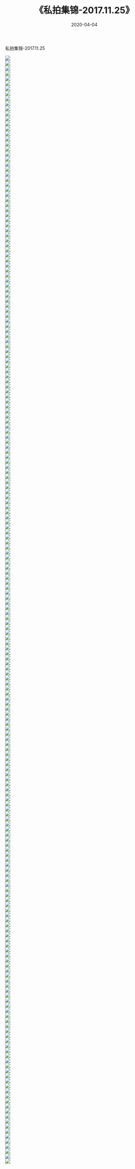 ﻿---
layout: post
title:  《私拍集锦-2017.11.25》
date:   2020-04-04
img: http://imgx.orgx.ga/漏D/网络美图/2020/私拍集锦-2017.11.25/000.jpg
categories: [美女, 清纯, 唯美]
---

私拍集锦-2017.11.25

  ![](http://imgx.orgx.ga/漏D/网络美图/2020/私拍集锦-2017.11.25/001.jpg) <br> ![](http://imgx.orgx.ga/漏D/网络美图/2020/私拍集锦-2017.11.25/002.jpg) <br> ![](http://imgx.orgx.ga/漏D/网络美图/2020/私拍集锦-2017.11.25/003.jpg) <br> ![](http://imgx.orgx.ga/漏D/网络美图/2020/私拍集锦-2017.11.25/004.jpg) <br> ![](http://imgx.orgx.ga/漏D/网络美图/2020/私拍集锦-2017.11.25/005.jpg) <br> ![](http://imgx.orgx.ga/漏D/网络美图/2020/私拍集锦-2017.11.25/006.jpg) <br> ![](http://imgx.orgx.ga/漏D/网络美图/2020/私拍集锦-2017.11.25/007.jpg) <br> ![](http://imgx.orgx.ga/漏D/网络美图/2020/私拍集锦-2017.11.25/008.jpg) <br> ![](http://imgx.orgx.ga/漏D/网络美图/2020/私拍集锦-2017.11.25/009.jpg) <br> ![](http://imgx.orgx.ga/漏D/网络美图/2020/私拍集锦-2017.11.25/010.jpg) <br> ![](http://imgx.orgx.ga/漏D/网络美图/2020/私拍集锦-2017.11.25/011.jpg) <br> ![](http://imgx.orgx.ga/漏D/网络美图/2020/私拍集锦-2017.11.25/012.jpg) <br> ![](http://imgx.orgx.ga/漏D/网络美图/2020/私拍集锦-2017.11.25/013.jpg) <br> ![](http://imgx.orgx.ga/漏D/网络美图/2020/私拍集锦-2017.11.25/014.jpg) <br> ![](http://imgx.orgx.ga/漏D/网络美图/2020/私拍集锦-2017.11.25/015.jpg) <br> ![](http://imgx.orgx.ga/漏D/网络美图/2020/私拍集锦-2017.11.25/016.jpg) <br> ![](http://imgx.orgx.ga/漏D/网络美图/2020/私拍集锦-2017.11.25/017.jpg) <br> ![](http://imgx.orgx.ga/漏D/网络美图/2020/私拍集锦-2017.11.25/018.jpg) <br> ![](http://imgx.orgx.ga/漏D/网络美图/2020/私拍集锦-2017.11.25/019.jpg) <br> ![](http://imgx.orgx.ga/漏D/网络美图/2020/私拍集锦-2017.11.25/020.jpg) <br> ![](http://imgx.orgx.ga/漏D/网络美图/2020/私拍集锦-2017.11.25/021.jpg) <br> ![](http://imgx.orgx.ga/漏D/网络美图/2020/私拍集锦-2017.11.25/022.jpg) <br> ![](http://imgx.orgx.ga/漏D/网络美图/2020/私拍集锦-2017.11.25/023.jpg) <br> ![](http://imgx.orgx.ga/漏D/网络美图/2020/私拍集锦-2017.11.25/024.jpg) <br> ![](http://imgx.orgx.ga/漏D/网络美图/2020/私拍集锦-2017.11.25/025.jpg) <br> ![](http://imgx.orgx.ga/漏D/网络美图/2020/私拍集锦-2017.11.25/026.jpg) <br> ![](http://imgx.orgx.ga/漏D/网络美图/2020/私拍集锦-2017.11.25/027.jpg) <br> ![](http://imgx.orgx.ga/漏D/网络美图/2020/私拍集锦-2017.11.25/028.jpg) <br> ![](http://imgx.orgx.ga/漏D/网络美图/2020/私拍集锦-2017.11.25/029.jpg) <br> ![](http://imgx.orgx.ga/漏D/网络美图/2020/私拍集锦-2017.11.25/030.jpg) <br> ![](http://imgx.orgx.ga/漏D/网络美图/2020/私拍集锦-2017.11.25/031.jpg) <br> ![](http://imgx.orgx.ga/漏D/网络美图/2020/私拍集锦-2017.11.25/032.jpg) <br> ![](http://imgx.orgx.ga/漏D/网络美图/2020/私拍集锦-2017.11.25/033.jpg) <br> ![](http://imgx.orgx.ga/漏D/网络美图/2020/私拍集锦-2017.11.25/034.jpg) <br> ![](http://imgx.orgx.ga/漏D/网络美图/2020/私拍集锦-2017.11.25/035.jpg) <br> ![](http://imgx.orgx.ga/漏D/网络美图/2020/私拍集锦-2017.11.25/036.jpg) <br> ![](http://imgx.orgx.ga/漏D/网络美图/2020/私拍集锦-2017.11.25/037.jpg) <br> ![](http://imgx.orgx.ga/漏D/网络美图/2020/私拍集锦-2017.11.25/038.jpg) <br> ![](http://imgx.orgx.ga/漏D/网络美图/2020/私拍集锦-2017.11.25/039.jpg) <br> ![](http://imgx.orgx.ga/漏D/网络美图/2020/私拍集锦-2017.11.25/040.jpg) <br> ![](http://imgx.orgx.ga/漏D/网络美图/2020/私拍集锦-2017.11.25/041.jpg) <br> ![](http://imgx.orgx.ga/漏D/网络美图/2020/私拍集锦-2017.11.25/042.jpg) <br> ![](http://imgx.orgx.ga/漏D/网络美图/2020/私拍集锦-2017.11.25/043.jpg) <br> ![](http://imgx.orgx.ga/漏D/网络美图/2020/私拍集锦-2017.11.25/044.jpg) <br> ![](http://imgx.orgx.ga/漏D/网络美图/2020/私拍集锦-2017.11.25/045.jpg) <br> ![](http://imgx.orgx.ga/漏D/网络美图/2020/私拍集锦-2017.11.25/046.jpg) <br> ![](http://imgx.orgx.ga/漏D/网络美图/2020/私拍集锦-2017.11.25/047.jpg) <br> ![](http://imgx.orgx.ga/漏D/网络美图/2020/私拍集锦-2017.11.25/048.jpg) <br> ![](http://imgx.orgx.ga/漏D/网络美图/2020/私拍集锦-2017.11.25/049.jpg) <br> ![](http://imgx.orgx.ga/漏D/网络美图/2020/私拍集锦-2017.11.25/050.jpg) <br> ![](http://imgx.orgx.ga/漏D/网络美图/2020/私拍集锦-2017.11.25/051.jpg) <br> ![](http://imgx.orgx.ga/漏D/网络美图/2020/私拍集锦-2017.11.25/052.jpg) <br> ![](http://imgx.orgx.ga/漏D/网络美图/2020/私拍集锦-2017.11.25/053.jpg) <br> ![](http://imgx.orgx.ga/漏D/网络美图/2020/私拍集锦-2017.11.25/054.jpg) <br> ![](http://imgx.orgx.ga/漏D/网络美图/2020/私拍集锦-2017.11.25/055.jpg) <br> ![](http://imgx.orgx.ga/漏D/网络美图/2020/私拍集锦-2017.11.25/056.jpg) <br> ![](http://imgx.orgx.ga/漏D/网络美图/2020/私拍集锦-2017.11.25/057.jpg) <br> ![](http://imgx.orgx.ga/漏D/网络美图/2020/私拍集锦-2017.11.25/058.jpg) <br> ![](http://imgx.orgx.ga/漏D/网络美图/2020/私拍集锦-2017.11.25/059.jpg) <br> ![](http://imgx.orgx.ga/漏D/网络美图/2020/私拍集锦-2017.11.25/060.jpg) <br> ![](http://imgx.orgx.ga/漏D/网络美图/2020/私拍集锦-2017.11.25/061.jpg) <br> ![](http://imgx.orgx.ga/漏D/网络美图/2020/私拍集锦-2017.11.25/062.jpg) <br> ![](http://imgx.orgx.ga/漏D/网络美图/2020/私拍集锦-2017.11.25/063.jpg) <br> ![](http://imgx.orgx.ga/漏D/网络美图/2020/私拍集锦-2017.11.25/064.jpg) <br> ![](http://imgx.orgx.ga/漏D/网络美图/2020/私拍集锦-2017.11.25/065.jpg) <br> ![](http://imgx.orgx.ga/漏D/网络美图/2020/私拍集锦-2017.11.25/066.jpg) <br> ![](http://imgx.orgx.ga/漏D/网络美图/2020/私拍集锦-2017.11.25/067.jpg) <br> ![](http://imgx.orgx.ga/漏D/网络美图/2020/私拍集锦-2017.11.25/068.jpg) <br> ![](http://imgx.orgx.ga/漏D/网络美图/2020/私拍集锦-2017.11.25/069.jpg) <br> ![](http://imgx.orgx.ga/漏D/网络美图/2020/私拍集锦-2017.11.25/070.jpg) <br> ![](http://imgx.orgx.ga/漏D/网络美图/2020/私拍集锦-2017.11.25/071.jpg) <br> ![](http://imgx.orgx.ga/漏D/网络美图/2020/私拍集锦-2017.11.25/072.jpg) <br> ![](http://imgx.orgx.ga/漏D/网络美图/2020/私拍集锦-2017.11.25/073.jpg) <br> ![](http://imgx.orgx.ga/漏D/网络美图/2020/私拍集锦-2017.11.25/074.jpg) <br> ![](http://imgx.orgx.ga/漏D/网络美图/2020/私拍集锦-2017.11.25/075.jpg) <br> ![](http://imgx.orgx.ga/漏D/网络美图/2020/私拍集锦-2017.11.25/076.jpg) <br> ![](http://imgx.orgx.ga/漏D/网络美图/2020/私拍集锦-2017.11.25/077.jpg) <br> ![](http://imgx.orgx.ga/漏D/网络美图/2020/私拍集锦-2017.11.25/078.jpg) <br> ![](http://imgx.orgx.ga/漏D/网络美图/2020/私拍集锦-2017.11.25/079.jpg) <br> ![](http://imgx.orgx.ga/漏D/网络美图/2020/私拍集锦-2017.11.25/080.jpg) <br> ![](http://imgx.orgx.ga/漏D/网络美图/2020/私拍集锦-2017.11.25/081.jpg) <br> ![](http://imgx.orgx.ga/漏D/网络美图/2020/私拍集锦-2017.11.25/082.jpg) <br> ![](http://imgx.orgx.ga/漏D/网络美图/2020/私拍集锦-2017.11.25/083.jpg) <br> ![](http://imgx.orgx.ga/漏D/网络美图/2020/私拍集锦-2017.11.25/084.jpg) <br> ![](http://imgx.orgx.ga/漏D/网络美图/2020/私拍集锦-2017.11.25/085.jpg) <br> ![](http://imgx.orgx.ga/漏D/网络美图/2020/私拍集锦-2017.11.25/086.jpg) <br> ![](http://imgx.orgx.ga/漏D/网络美图/2020/私拍集锦-2017.11.25/087.jpg) <br> ![](http://imgx.orgx.ga/漏D/网络美图/2020/私拍集锦-2017.11.25/088.jpg) <br> ![](http://imgx.orgx.ga/漏D/网络美图/2020/私拍集锦-2017.11.25/089.jpg) <br> ![](http://imgx.orgx.ga/漏D/网络美图/2020/私拍集锦-2017.11.25/090.jpg) <br> ![](http://imgx.orgx.ga/漏D/网络美图/2020/私拍集锦-2017.11.25/091.jpg) <br> ![](http://imgx.orgx.ga/漏D/网络美图/2020/私拍集锦-2017.11.25/092.jpg) <br> ![](http://imgx.orgx.ga/漏D/网络美图/2020/私拍集锦-2017.11.25/093.jpg) <br> ![](http://imgx.orgx.ga/漏D/网络美图/2020/私拍集锦-2017.11.25/094.jpg) <br> ![](http://imgx.orgx.ga/漏D/网络美图/2020/私拍集锦-2017.11.25/095.jpg) <br> ![](http://imgx.orgx.ga/漏D/网络美图/2020/私拍集锦-2017.11.25/096.jpg) <br> ![](http://imgx.orgx.ga/漏D/网络美图/2020/私拍集锦-2017.11.25/097.jpg) <br> ![](http://imgx.orgx.ga/漏D/网络美图/2020/私拍集锦-2017.11.25/098.jpg) <br> ![](http://imgx.orgx.ga/漏D/网络美图/2020/私拍集锦-2017.11.25/099.jpg) <br> ![](http://imgx.orgx.ga/漏D/网络美图/2020/私拍集锦-2017.11.25/100.jpg) <br> ![](http://imgx.orgx.ga/漏D/网络美图/2020/私拍集锦-2017.11.25/101.jpg) <br> ![](http://imgx.orgx.ga/漏D/网络美图/2020/私拍集锦-2017.11.25/102.jpg) <br> ![](http://imgx.orgx.ga/漏D/网络美图/2020/私拍集锦-2017.11.25/103.jpg) <br> ![](http://imgx.orgx.ga/漏D/网络美图/2020/私拍集锦-2017.11.25/104.jpg) <br> ![](http://imgx.orgx.ga/漏D/网络美图/2020/私拍集锦-2017.11.25/105.jpg) <br> ![](http://imgx.orgx.ga/漏D/网络美图/2020/私拍集锦-2017.11.25/106.jpg) <br> ![](http://imgx.orgx.ga/漏D/网络美图/2020/私拍集锦-2017.11.25/107.jpg) <br> ![](http://imgx.orgx.ga/漏D/网络美图/2020/私拍集锦-2017.11.25/108.jpg) <br> ![](http://imgx.orgx.ga/漏D/网络美图/2020/私拍集锦-2017.11.25/109.jpg) <br> ![](http://imgx.orgx.ga/漏D/网络美图/2020/私拍集锦-2017.11.25/110.jpg) <br> ![](http://imgx.orgx.ga/漏D/网络美图/2020/私拍集锦-2017.11.25/111.jpg) <br> ![](http://imgx.orgx.ga/漏D/网络美图/2020/私拍集锦-2017.11.25/112.jpg) <br> ![](http://imgx.orgx.ga/漏D/网络美图/2020/私拍集锦-2017.11.25/113.jpg) <br> ![](http://imgx.orgx.ga/漏D/网络美图/2020/私拍集锦-2017.11.25/114.jpg) <br> ![](http://imgx.orgx.ga/漏D/网络美图/2020/私拍集锦-2017.11.25/115.jpg) <br> ![](http://imgx.orgx.ga/漏D/网络美图/2020/私拍集锦-2017.11.25/116.jpg) <br> ![](http://imgx.orgx.ga/漏D/网络美图/2020/私拍集锦-2017.11.25/117.jpg) <br> ![](http://imgx.orgx.ga/漏D/网络美图/2020/私拍集锦-2017.11.25/118.jpg) <br> ![](http://imgx.orgx.ga/漏D/网络美图/2020/私拍集锦-2017.11.25/119.jpg) <br> ![](http://imgx.orgx.ga/漏D/网络美图/2020/私拍集锦-2017.11.25/120.jpg) <br> ![](http://imgx.orgx.ga/漏D/网络美图/2020/私拍集锦-2017.11.25/121.jpg) <br> ![](http://imgx.orgx.ga/漏D/网络美图/2020/私拍集锦-2017.11.25/122.jpg) <br> ![](http://imgx.orgx.ga/漏D/网络美图/2020/私拍集锦-2017.11.25/123.jpg) <br> ![](http://imgx.orgx.ga/漏D/网络美图/2020/私拍集锦-2017.11.25/124.jpg) <br> ![](http://imgx.orgx.ga/漏D/网络美图/2020/私拍集锦-2017.11.25/125.jpg) <br> ![](http://imgx.orgx.ga/漏D/网络美图/2020/私拍集锦-2017.11.25/126.jpg) <br> ![](http://imgx.orgx.ga/漏D/网络美图/2020/私拍集锦-2017.11.25/127.jpg) <br> ![](http://imgx.orgx.ga/漏D/网络美图/2020/私拍集锦-2017.11.25/128.jpg) <br> ![](http://imgx.orgx.ga/漏D/网络美图/2020/私拍集锦-2017.11.25/129.jpg) <br> ![](http://imgx.orgx.ga/漏D/网络美图/2020/私拍集锦-2017.11.25/130.jpg) <br> ![](http://imgx.orgx.ga/漏D/网络美图/2020/私拍集锦-2017.11.25/131.jpg) <br> ![](http://imgx.orgx.ga/漏D/网络美图/2020/私拍集锦-2017.11.25/132.jpg) <br> ![](http://imgx.orgx.ga/漏D/网络美图/2020/私拍集锦-2017.11.25/133.jpg) <br> ![](http://imgx.orgx.ga/漏D/网络美图/2020/私拍集锦-2017.11.25/134.jpg) <br> ![](http://imgx.orgx.ga/漏D/网络美图/2020/私拍集锦-2017.11.25/135.jpg) <br> ![](http://imgx.orgx.ga/漏D/网络美图/2020/私拍集锦-2017.11.25/136.jpg) <br> ![](http://imgx.orgx.ga/漏D/网络美图/2020/私拍集锦-2017.11.25/137.jpg) <br> ![](http://imgx.orgx.ga/漏D/网络美图/2020/私拍集锦-2017.11.25/138.jpg) <br> ![](http://imgx.orgx.ga/漏D/网络美图/2020/私拍集锦-2017.11.25/139.jpg) <br> ![](http://imgx.orgx.ga/漏D/网络美图/2020/私拍集锦-2017.11.25/140.jpg) <br> ![](http://imgx.orgx.ga/漏D/网络美图/2020/私拍集锦-2017.11.25/141.jpg) <br> ![](http://imgx.orgx.ga/漏D/网络美图/2020/私拍集锦-2017.11.25/142.jpg) <br> ![](http://imgx.orgx.ga/漏D/网络美图/2020/私拍集锦-2017.11.25/143.jpg) <br> ![](http://imgx.orgx.ga/漏D/网络美图/2020/私拍集锦-2017.11.25/144.jpg) <br> ![](http://imgx.orgx.ga/漏D/网络美图/2020/私拍集锦-2017.11.25/145.jpg) <br> ![](http://imgx.orgx.ga/漏D/网络美图/2020/私拍集锦-2017.11.25/146.jpg) <br> ![](http://imgx.orgx.ga/漏D/网络美图/2020/私拍集锦-2017.11.25/147.jpg) <br> ![](http://imgx.orgx.ga/漏D/网络美图/2020/私拍集锦-2017.11.25/148.jpg) <br> ![](http://imgx.orgx.ga/漏D/网络美图/2020/私拍集锦-2017.11.25/149.jpg) <br> ![](http://imgx.orgx.ga/漏D/网络美图/2020/私拍集锦-2017.11.25/150.jpg) <br> ![](http://imgx.orgx.ga/漏D/网络美图/2020/私拍集锦-2017.11.25/151.jpg) <br> ![](http://imgx.orgx.ga/漏D/网络美图/2020/私拍集锦-2017.11.25/152.jpg) <br> ![](http://imgx.orgx.ga/漏D/网络美图/2020/私拍集锦-2017.11.25/153.jpg) <br> ![](http://imgx.orgx.ga/漏D/网络美图/2020/私拍集锦-2017.11.25/154.jpg) <br> ![](http://imgx.orgx.ga/漏D/网络美图/2020/私拍集锦-2017.11.25/155.jpg) <br> ![](http://imgx.orgx.ga/漏D/网络美图/2020/私拍集锦-2017.11.25/156.jpg) <br> ![](http://imgx.orgx.ga/漏D/网络美图/2020/私拍集锦-2017.11.25/157.jpg) <br> ![](http://imgx.orgx.ga/漏D/网络美图/2020/私拍集锦-2017.11.25/158.jpg) <br> ![](http://imgx.orgx.ga/漏D/网络美图/2020/私拍集锦-2017.11.25/159.jpg) <br> ![](http://imgx.orgx.ga/漏D/网络美图/2020/私拍集锦-2017.11.25/160.jpg) <br> ![](http://imgx.orgx.ga/漏D/网络美图/2020/私拍集锦-2017.11.25/161.jpg) <br> ![](http://imgx.orgx.ga/漏D/网络美图/2020/私拍集锦-2017.11.25/162.jpg) <br> ![](http://imgx.orgx.ga/漏D/网络美图/2020/私拍集锦-2017.11.25/163.jpg) <br> ![](http://imgx.orgx.ga/漏D/网络美图/2020/私拍集锦-2017.11.25/164.jpg) <br> ![](http://imgx.orgx.ga/漏D/网络美图/2020/私拍集锦-2017.11.25/165.jpg) <br> ![](http://imgx.orgx.ga/漏D/网络美图/2020/私拍集锦-2017.11.25/166.jpg) <br> ![](http://imgx.orgx.ga/漏D/网络美图/2020/私拍集锦-2017.11.25/167.jpg) <br> ![](http://imgx.orgx.ga/漏D/网络美图/2020/私拍集锦-2017.11.25/168.jpg) <br> ![](http://imgx.orgx.ga/漏D/网络美图/2020/私拍集锦-2017.11.25/169.jpg) <br> ![](http://imgx.orgx.ga/漏D/网络美图/2020/私拍集锦-2017.11.25/170.jpg) <br> ![](http://imgx.orgx.ga/漏D/网络美图/2020/私拍集锦-2017.11.25/171.jpg) <br> ![](http://imgx.orgx.ga/漏D/网络美图/2020/私拍集锦-2017.11.25/172.jpg) <br> ![](http://imgx.orgx.ga/漏D/网络美图/2020/私拍集锦-2017.11.25/173.jpg) <br> ![](http://imgx.orgx.ga/漏D/网络美图/2020/私拍集锦-2017.11.25/174.jpg) <br> ![](http://imgx.orgx.ga/漏D/网络美图/2020/私拍集锦-2017.11.25/175.jpg) <br> ![](http://imgx.orgx.ga/漏D/网络美图/2020/私拍集锦-2017.11.25/176.jpg) <br> ![](http://imgx.orgx.ga/漏D/网络美图/2020/私拍集锦-2017.11.25/177.jpg) <br> ![](http://imgx.orgx.ga/漏D/网络美图/2020/私拍集锦-2017.11.25/178.jpg) <br> ![](http://imgx.orgx.ga/漏D/网络美图/2020/私拍集锦-2017.11.25/179.jpg) <br> ![](http://imgx.orgx.ga/漏D/网络美图/2020/私拍集锦-2017.11.25/180.jpg) <br> ![](http://imgx.orgx.ga/漏D/网络美图/2020/私拍集锦-2017.11.25/181.jpg) <br> ![](http://imgx.orgx.ga/漏D/网络美图/2020/私拍集锦-2017.11.25/182.jpg) <br> ![](http://imgx.orgx.ga/漏D/网络美图/2020/私拍集锦-2017.11.25/183.jpg) <br> ![](http://imgx.orgx.ga/漏D/网络美图/2020/私拍集锦-2017.11.25/184.jpg) <br> ![](http://imgx.orgx.ga/漏D/网络美图/2020/私拍集锦-2017.11.25/185.jpg) <br> ![](http://imgx.orgx.ga/漏D/网络美图/2020/私拍集锦-2017.11.25/186.jpg) <br> ![](http://imgx.orgx.ga/漏D/网络美图/2020/私拍集锦-2017.11.25/187.jpg) <br> ![](http://imgx.orgx.ga/漏D/网络美图/2020/私拍集锦-2017.11.25/188.jpg) <br> ![](http://imgx.orgx.ga/漏D/网络美图/2020/私拍集锦-2017.11.25/189.jpg) <br> ![](http://imgx.orgx.ga/漏D/网络美图/2020/私拍集锦-2017.11.25/190.jpg) <br> ![](http://imgx.orgx.ga/漏D/网络美图/2020/私拍集锦-2017.11.25/191.jpg) <br> ![](http://imgx.orgx.ga/漏D/网络美图/2020/私拍集锦-2017.11.25/192.jpg) <br> ![](http://imgx.orgx.ga/漏D/网络美图/2020/私拍集锦-2017.11.25/193.jpg) <br> ![](http://imgx.orgx.ga/漏D/网络美图/2020/私拍集锦-2017.11.25/194.jpg) <br> ![](http://imgx.orgx.ga/漏D/网络美图/2020/私拍集锦-2017.11.25/195.jpg) <br> ![](http://imgx.orgx.ga/漏D/网络美图/2020/私拍集锦-2017.11.25/196.jpg) <br> ![](http://imgx.orgx.ga/漏D/网络美图/2020/私拍集锦-2017.11.25/197.jpg) <br> ![](http://imgx.orgx.ga/漏D/网络美图/2020/私拍集锦-2017.11.25/198.jpg) <br> ![](http://imgx.orgx.ga/漏D/网络美图/2020/私拍集锦-2017.11.25/199.jpg) <br> ![](http://imgx.orgx.ga/漏D/网络美图/2020/私拍集锦-2017.11.25/200.jpg) <br> ![](http://imgx.orgx.ga/漏D/网络美图/2020/私拍集锦-2017.11.25/201.jpg) <br> ![](http://imgx.orgx.ga/漏D/网络美图/2020/私拍集锦-2017.11.25/202.jpg) <br> ![](http://imgx.orgx.ga/漏D/网络美图/2020/私拍集锦-2017.11.25/203.jpg) <br> ![](http://imgx.orgx.ga/漏D/网络美图/2020/私拍集锦-2017.11.25/204.jpg) <br> ![](http://imgx.orgx.ga/漏D/网络美图/2020/私拍集锦-2017.11.25/205.jpg) <br> ![](http://imgx.orgx.ga/漏D/网络美图/2020/私拍集锦-2017.11.25/206.jpg) <br> ![](http://imgx.orgx.ga/漏D/网络美图/2020/私拍集锦-2017.11.25/207.jpg) <br> ![](http://imgx.orgx.ga/漏D/网络美图/2020/私拍集锦-2017.11.25/208.jpg) <br> ![](http://imgx.orgx.ga/漏D/网络美图/2020/私拍集锦-2017.11.25/209.jpg) <br> ![](http://imgx.orgx.ga/漏D/网络美图/2020/私拍集锦-2017.11.25/210.jpg) <br> ![](http://imgx.orgx.ga/漏D/网络美图/2020/私拍集锦-2017.11.25/211.jpg) <br> ![](http://imgx.orgx.ga/漏D/网络美图/2020/私拍集锦-2017.11.25/212.jpg) <br> ![](http://imgx.orgx.ga/漏D/网络美图/2020/私拍集锦-2017.11.25/213.jpg) <br> ![](http://imgx.orgx.ga/漏D/网络美图/2020/私拍集锦-2017.11.25/214.jpg) <br> ![](http://imgx.orgx.ga/漏D/网络美图/2020/私拍集锦-2017.11.25/215.jpg) <br> ![](http://imgx.orgx.ga/漏D/网络美图/2020/私拍集锦-2017.11.25/216.jpg) <br> ![](http://imgx.orgx.ga/漏D/网络美图/2020/私拍集锦-2017.11.25/217.jpg) <br> ![](http://imgx.orgx.ga/漏D/网络美图/2020/私拍集锦-2017.11.25/218.jpg) <br> ![](http://imgx.orgx.ga/漏D/网络美图/2020/私拍集锦-2017.11.25/219.jpg) <br> ![](http://imgx.orgx.ga/漏D/网络美图/2020/私拍集锦-2017.11.25/220.jpg) <br>
